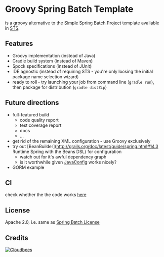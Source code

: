 Groovy Spring Batch Template
============================

is a groovy alternative to the [Simple Spring Batch Project](http://static.springsource.org/spring-batch/getting-started.html) 
template available in [STS](http://www.springsource.com/developer/sts).

Features
--------

* Groovy implementation (instead of Java)
* Gradle build system (instead of Maven)
* Spock specifications (instead of JUnit)
* IDE agnostic (instead of requiring STS - you're only loosing the initial package name selection wizard)  
* ready to roll - try launching your job from command line (`gradle run`), then package for distribution (`gradle distZip`)

Future directions
-----------------

* full-featured build
	* code quality report
	* test coverage report
	* docs
	* ...
* get rid of the remaining XML configuration - use Groovy exclusively
* try out [BeanBuilder](http://grails.org/doc/latest/guide/spring.html#14.3 Runtime Spring with the Beans DSL) for configuration
	* watch out for it's awful dependency graph
	* is it worthwhile given [JavaConfig](http://static.springsource.org/spring/docs/3.1.x/spring-framework-reference/html/beans.html#beans-java) works nicely? 
* GORM example
	
	
CI
----

check whether the the code works [here](https://robokasofoss.ci.cloudbees.com/job/groovy-spring-batch-template/)

License
--------

Apache 2.0, i.e. same as [Spring Batch License](http://static.springsource.org/spring-batch/license.html)


Credits
-------
[<img src="http://web-static-cloudfront.s3.amazonaws.com/images/badges/BuiltOnDEV.png" alt="Cloudbees"/>](http://www.cloudbees.com/foss)